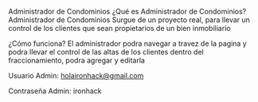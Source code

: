 Administrador de Condominios
¿Qué es Administrador de Condominios?
Administrador de Condominios Surgue de un proyecto real, para llevar un control de los clientes que sean propietarios de un bien inmobiliario

¿Cómo funciona?
El administrador podra navegar a travez de la pagina y podra llevar el control de las altas de los clientes dentro del fraccionamiento, podra agregar y editarla


Usuario Admin:
holaironhack@gmail.com

Contraseña Admin:
ironhack